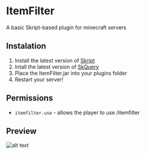 # ItemFilter
A basic Skript-based plugin for minecraft servers

## Instalation

1. Install the latest version of [Skript](https://docs.skunity.com/downloads)
2. Intall the latest version of [SkQuery](https://www.spigotmc.org/resources/unofficial-skquery-fork-1-6-1-12.36631/)
3. Place the ItemFilter.jar into your plugins folder
4. Restart your server!

## Permissions 

- `itemfilter.use` - allows the player to use /itemfilter

## Preview

![alt text](https://i.imgur.com/lRIdjcj.png "Item Filter Preview")
